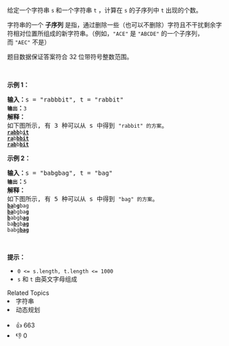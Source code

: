 <p>给定一个字符串 <code>s</code><strong> </strong>和一个字符串 <code>t</code> ，计算在 <code>s</code> 的子序列中 <code>t</code> 出现的个数。</p>

<p>字符串的一个 <strong>子序列</strong> 是指，通过删除一些（也可以不删除）字符且不干扰剩余字符相对位置所组成的新字符串。（例如，<code>"ACE"</code> 是 <code>"ABCDE"</code> 的一个子序列，而 <code>"AEC"</code> 不是）</p>

<p>题目数据保证答案符合 32 位带符号整数范围。</p>

<p> </p>

<p><strong>示例 1：</strong></p>

<pre>
<strong>输入：</strong>s = "rabbbit", t = "rabbit"<code>
<strong>输出</strong></code><strong>：</strong><code>3
</code><strong>解释：</strong>
如下图所示, 有 3 种可以从 s 中得到 <code>"rabbit" 的方案</code>。
<code><strong><u>rabb</u></strong>b<strong><u>it</u></strong></code>
<code><strong><u>ra</u></strong>b<strong><u>bbit</u></strong></code>
<code><strong><u>rab</u></strong>b<strong><u>bit</u></strong></code></pre>

<p><strong>示例 2：</strong></p>

<pre>
<strong>输入：</strong>s = "babgbag", t = "bag"
<code><strong>输出</strong></code><strong>：</strong><code>5
</code><strong>解释：</strong>
如下图所示, 有 5 种可以从 s 中得到 <code>"bag" 的方案</code>。 
<code><strong><u>ba</u></strong>b<u><strong>g</strong></u>bag</code>
<code><strong><u>ba</u></strong>bgba<strong><u>g</u></strong></code>
<code><u><strong>b</strong></u>abgb<strong><u>ag</u></strong></code>
<code>ba<u><strong>b</strong></u>gb<u><strong>ag</strong></u></code>
<code>babg<strong><u>bag</u></strong></code>
</pre>

<p> </p>

<p><strong>提示：</strong></p>

<ul>
	<li><code>0 <= s.length, t.length <= 1000</code></li>
	<li><code>s</code> 和 <code>t</code> 由英文字母组成</li>
</ul>
<div><div>Related Topics</div><div><li>字符串</li><li>动态规划</li></div></div><br><div><li>👍 663</li><li>👎 0</li></div>